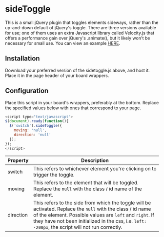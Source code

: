 # sideToggle

This is a small jQuery plugin that toggles elements sideways, rather than the up-and-down default of jQuery's toggle. There are three versions available for use; one of them uses an extra Javascript library called Velocity.js that offers a performance gain over jQuery's .animate(), but it likely won't be necessary for small use. You can view an example [HERE](http://hjools.github.io/sideToggle/).



## Installation

Download your preferred version of the sidetoggle.js above, and host it. Place it in the page header of your board wrappers. 



## Configuration

Place this script in your board's wrappers, preferably at the bottom. Replace the specified values below with ones that correspond to your page.  

```javascript
<script type="text/javascript">
$(document).ready(function(){
  $('switch').sideToggle({
    moving: 'null',
    direction: 'null'
  });
});
</script>
```

| Property  | Description |
| --------- | ----------- |
| switch    | This refers to whichever element you're clicking on to trigger the toggle.  |
| moving    | This refers to the element that will be toggled. Replace the `null` with the class / id name of the element.  |
| direction | This refers to the side from which the toggle will be activated. Replace the `null` with the class / id name of the element. Possible values are `left` and `right`. If they have not been initialized in the css, i.e. `left: -200px`, the script will not run correctly. |
